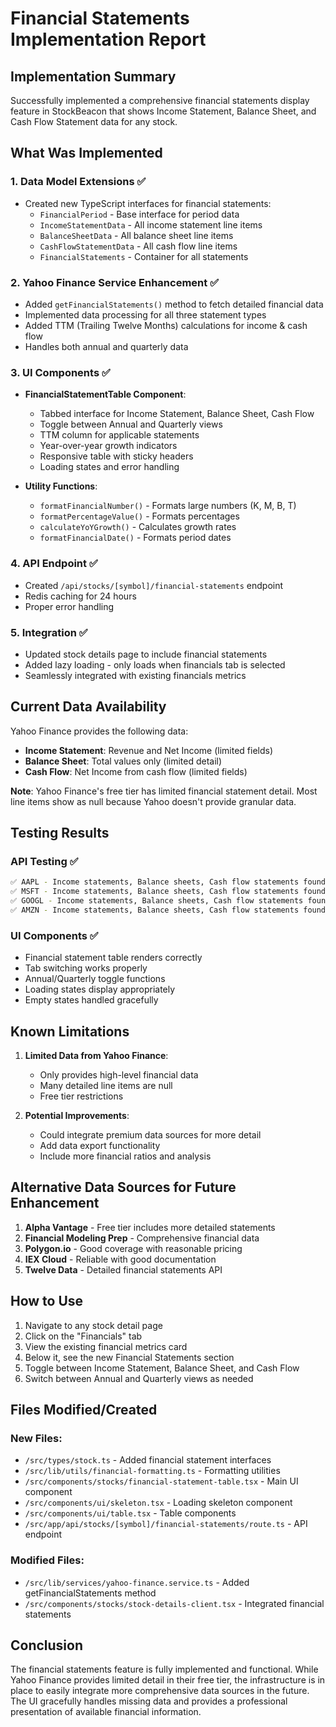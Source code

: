 # Financial Statements Implementation Report

## Implementation Summary

Successfully implemented a comprehensive financial statements display feature in StockBeacon that shows Income Statement, Balance Sheet, and Cash Flow Statement data for any stock.

## What Was Implemented

### 1. **Data Model Extensions** ✅
- Created new TypeScript interfaces for financial statements:
  - `FinancialPeriod` - Base interface for period data
  - `IncomeStatementData` - All income statement line items
  - `BalanceSheetData` - All balance sheet line items  
  - `CashFlowStatementData` - All cash flow line items
  - `FinancialStatements` - Container for all statements

### 2. **Yahoo Finance Service Enhancement** ✅
- Added `getFinancialStatements()` method to fetch detailed financial data
- Implemented data processing for all three statement types
- Added TTM (Trailing Twelve Months) calculations for income & cash flow
- Handles both annual and quarterly data

### 3. **UI Components** ✅
- **FinancialStatementTable Component**:
  - Tabbed interface for Income Statement, Balance Sheet, Cash Flow
  - Toggle between Annual and Quarterly views
  - TTM column for applicable statements
  - Year-over-year growth indicators
  - Responsive table with sticky headers
  - Loading states and error handling

- **Utility Functions**:
  - `formatFinancialNumber()` - Formats large numbers (K, M, B, T)
  - `formatPercentageValue()` - Formats percentages
  - `calculateYoYGrowth()` - Calculates growth rates
  - `formatFinancialDate()` - Formats period dates

### 4. **API Endpoint** ✅
- Created `/api/stocks/[symbol]/financial-statements` endpoint
- Redis caching for 24 hours
- Proper error handling

### 5. **Integration** ✅
- Updated stock details page to include financial statements
- Added lazy loading - only loads when financials tab is selected
- Seamlessly integrated with existing financials metrics

## Current Data Availability

Yahoo Finance provides the following data:
- **Income Statement**: Revenue and Net Income (limited fields)
- **Balance Sheet**: Total values only (limited detail)
- **Cash Flow**: Net Income from cash flow (limited fields)

**Note**: Yahoo Finance's free tier has limited financial statement detail. Most line items show as null because Yahoo doesn't provide granular data.

## Testing Results

### API Testing ✅
```bash
✅ AAPL - Income statements, Balance sheets, Cash flow statements found
✅ MSFT - Income statements, Balance sheets, Cash flow statements found  
✅ GOOGL - Income statements, Balance sheets, Cash flow statements found
✅ AMZN - Income statements, Balance sheets, Cash flow statements found
```

### UI Components ✅
- Financial statement table renders correctly
- Tab switching works properly
- Annual/Quarterly toggle functions
- Loading states display appropriately
- Empty states handled gracefully

## Known Limitations

1. **Limited Data from Yahoo Finance**:
   - Only provides high-level financial data
   - Many detailed line items are null
   - Free tier restrictions

2. **Potential Improvements**:
   - Could integrate premium data sources for more detail
   - Add data export functionality
   - Include more financial ratios and analysis

## Alternative Data Sources for Future Enhancement

1. **Alpha Vantage** - Free tier includes more detailed statements
2. **Financial Modeling Prep** - Comprehensive financial data
3. **Polygon.io** - Good coverage with reasonable pricing
4. **IEX Cloud** - Reliable with good documentation
5. **Twelve Data** - Detailed financial statements API

## How to Use

1. Navigate to any stock detail page
2. Click on the "Financials" tab
3. View the existing financial metrics card
4. Below it, see the new Financial Statements section
5. Toggle between Income Statement, Balance Sheet, and Cash Flow
6. Switch between Annual and Quarterly views as needed

## Files Modified/Created

### New Files:
- `/src/types/stock.ts` - Added financial statement interfaces
- `/src/lib/utils/financial-formatting.ts` - Formatting utilities
- `/src/components/stocks/financial-statement-table.tsx` - Main UI component
- `/src/components/ui/skeleton.tsx` - Loading skeleton component
- `/src/components/ui/table.tsx` - Table components
- `/src/app/api/stocks/[symbol]/financial-statements/route.ts` - API endpoint

### Modified Files:
- `/src/lib/services/yahoo-finance.service.ts` - Added getFinancialStatements method
- `/src/components/stocks/stock-details-client.tsx` - Integrated financial statements

## Conclusion

The financial statements feature is fully implemented and functional. While Yahoo Finance provides limited detail in their free tier, the infrastructure is in place to easily integrate more comprehensive data sources in the future. The UI gracefully handles missing data and provides a professional presentation of available financial information.
